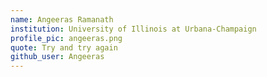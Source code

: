 ```yaml
---
name: Angeeras Ramanath
institution: University of Illinois at Urbana-Champaign
profile_pic: angeeras.png
quote: Try and try again
github_user: Angeeras
---
```

